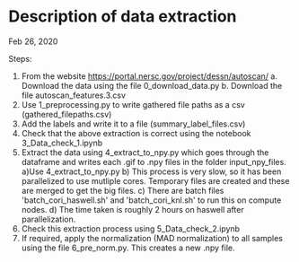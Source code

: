 # Description of data extraction
Feb 26, 2020


Steps:
1. From the website https://portal.nersc.gov/project/dessn/autoscan/
    a. Download the data using the file 0_download_data.py
    b. Download the file autoscan_features.3.csv 
2. Use 1_preprocessing.py to write gathered file paths as a csv (gathered_filepaths.csv)
3. Add the labels and write it to a file (summary_label_files.csv)
4. Check that the above extraction is correct using the notebook 3_Data_check_1.ipynb
5. Extract the data using 4_extract_to_npy.py which goes through the dataframe and writes each .gif to .npy files in the folder input_npy_files.
    a)Use 4_extract_to_npy.py 
    b) This process is very slow, so it has been parallelized to use mutliple cores. Temporary files are created and these are merged to get the big files.
    c) There are batch files 'batch_cori_haswell.sh' and 'batch_cori_knl.sh' to run this on compute nodes. 
    d) The time taken is roughly 2 hours on haswell after parallelization.
6. Check this extraction process using 5_Data_check_2.ipynb 
7. If required, apply the normalization (MAD normalization) to all samples using the file 6_pre_norm.py. This creates a new .npy file.
